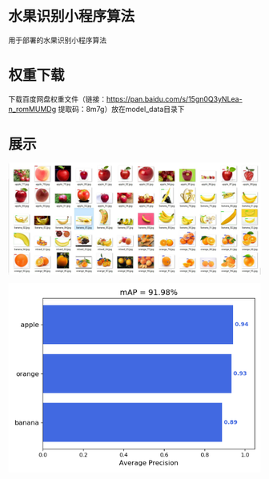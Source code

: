 # 水果识别小程序算法
用于部署的水果识别小程序算法


# 权重下载
下载百度网盘权重文件（链接：https://pan.baidu.com/s/15gn0Q3yNLea-n_romMUMDg 提取码：8m7g）放在model_data目录下


# 展示
![test](model_data/测试集.jpg)

![map](model_data/mAP.png)
